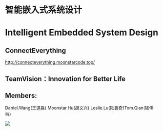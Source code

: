#  智能嵌入式系统设计  
# Intelligent Embedded System Design
## ConnectEverything
   http://connecteverything.moonstarcode.top/
## TeamVision：Innovation for Better Life  
## Members:
   Daniel.Wang(王道淼) Moonstar.Hu(胡文兴) Leslie.Lu(陆鑫奇)Tom.Qian(钱伟杭) 
   
 ![](https://moonstarimg.oss-cn-hangzhou.aliyuncs.com/img/ConnectEverythin.png)

